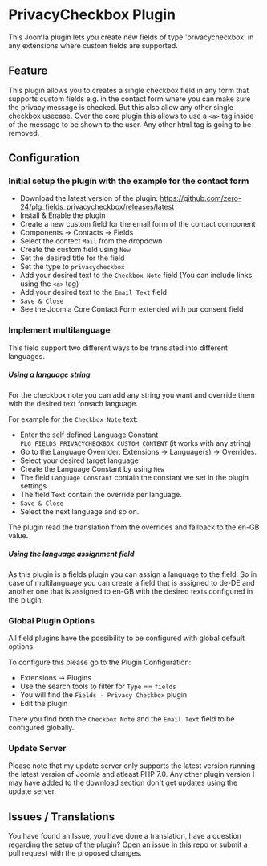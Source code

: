# PrivacyCheckbox Plugin

This Joomla plugin lets you create new fields of type 'privacycheckbox' in any extensions where custom fields are supported.

## Feature

This plugin allows you to creates a single checkbox field in any form that supports custom fields e.g. in the contact form where you can make sure the privacy message is checked. But this also allow any other single checkbox usecase. Over the core plugin this allows to use a `<a>` tag inside of the message to be shown to the user. Any other html tag is going to be removed.

## Configuration

### Initial setup the plugin with the example for the contact form

- Download the latest version of the plugin: https://github.com/zero-24/plg_fields_privacycheckbox/releases/latest
- Install & Enable the plugin
- Create a new custom field for the email form of the contact component
 - Components -> Contacts -> Fields
 - Select the contect `Mail` from the dropdown
 - Create the custom field using `New`
 - Set the desired title for the field
 - Set the type to `privacycheckbox`
 - Add your desired text to the `Checkbox Note` field (You can include links using the `<a>` tag)
 - Add your desired text to the `Email Text` field
- `Save & Close`
- See the Joomla Core Contact Form extended with our consent field

### Implement multilanguage

This field support two different ways to be translated into different languages.

##### Using a language string

For the checkbox note you can add any string you want and override them with the desired text foreach language.

For example for the `Checkbox Note` text:
- Enter the self defined Language Constant `PLG_FIELDS_PRIVACYCHECKBOX_CUSTOM_CONTENT` (it works with any string)
- Go to the Language Overrider: Extensions -> Language(s) -> Overrides.
- Select your desired target language
- Create the Language Constant by using `New`
- The field `Language Constant` contain the constant we set in the plugin settings
- The field `Text` contain the override per language.
- `Save & Close`
- Select the next language and so on.

The plugin read the translation from the overrides and fallback to the en-GB value.

##### Using the language assignment field

As this plugin is a fields plugin you can assign a language to the field. So in case of multilanguage you can create a field that is assigned to de-DE and another one that is assigned to en-GB with the desired texts configured in the plugin.

### Global Plugin Options

All field plugins have the possibility to be configured with global default options.

To configure this please go to the Plugin Configuration:
- Extensions -> Plugins
- Use the search tools to filter for `Type` == `fields`
- You will find the `Fields - Privacy Checkbox` plugin
- Edit the plugin

There you find both the `Checkbox Note` and the `Email Text` field to be configured globally.

### Update Server

Please note that my update server only supports the latest version running the latest version of Joomla and atleast PHP 7.0.
Any other plugin version I may have added to the download section don't get updates using the update server.

## Issues / Translations

You have found an Issue, you have done a translation, have a question regarding the setup of the plugin?
[Open an issue in this repo](https://github.com/zero-24/plg_fields_privacycheckbox/issues/new) or submit a pull request with the proposed changes.

